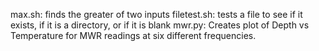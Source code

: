 max.sh: finds the greater of two inputs
filetest.sh: tests a file to see if it exists, if it is a directory, or if it is blank
mwr.py: Creates plot of Depth vs Temperature for MWR readings at six different frequencies. 